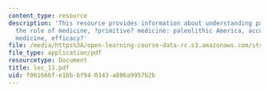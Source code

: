 ```yaml
---
content_type: resource
description: 'This resource provides information about understanding past world views,
  the role of medicine, ?primitive? medicine: paleolithic America, accounts of indian
  medicine, efficacy?'
file: /media/https%3A/open-learning-course-data-rc.s3.amazonaws.com/sts-005-disease-and-society-in-america-fall-2005/f061666fe1bbbf940343a806a9957b2b_lec_11.pdf
file_type: application/pdf
resourcetype: Document
title: lec_11.pdf
uid: f061666f-e1bb-bf94-0343-a806a9957b2b
---
```

